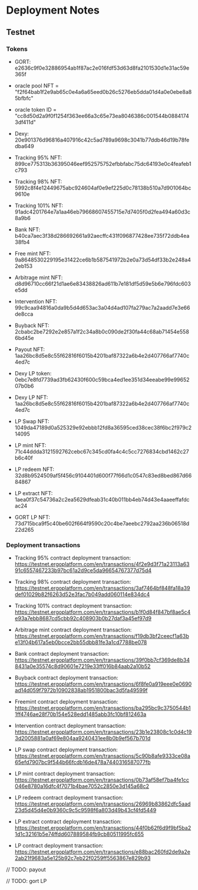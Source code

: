 # Deployment Notes


## Testnet

### Tokens

* GORT: e2636c9f0e32886954ab1f87ac2e016fdf53d63d8fa2101530d1e31ac59e365f
* oracle pool NFT = "f2f64bab1f2e9ab65c0e4a6a65eed0b26c5276eb5dda01d4a0e0ebe8a85bfbfc"
* oracle token ID = "cc8d50d2a9f0f1254f363ee66a3c65e73ea8046386c001544b08841743df411d"

* Dexy: 20e901376d96816a407916c42c5ad789a9698c3041b77ddb46d19b78fedba649

* Tracking 95% NFT: 899ce775313b36395046eef952575752efbbfabc75dc64193e0c4feafeb1c793
* Tracking 98% NFT: 5992c8f4e12449675abc924604af0e9ef225d0c78138b510a7d901064bc9610e
* Tracking 101% NFT: 91adc4201764e7a1aa46eb79668607455715e7d7405f0d2fea494a60d3c8a9b6

* Bank NFT: b40ca7aec3f38d286692661a92aecffc431f096877428ee735f72ddb4ea38fb4
* Free mint NFT: 9a8648530229195e31422ce6b1b587541972b2e0a73d54df33b2e248a42eb153
* Arbitrage mint NFT: d8d96710cc66f21d1ae6e83438826ad611b7e181df5d59e5b6e796fdc603e5dd
* Intervention NFT: 99c9caa94816a0da9b5d4d653ac3a04d4ad107fa279ac7a2aadd7e3e66de8cca
* Buyback NFT: 2cbabc2be7292e2e857a1f2c34a8b0c090de2f30fa44c68ab71454e5586bd45e
* Payout NFT: 1aa26bc8d5e8c55f62816f6015b4201baf87322a6b4e2d407766af7740c4ed7c

* Dexy LP token: 0ebc7e8fd7739ad3fb62430f600c59bca4ed1ee351d34eeabe99e9965207b0b6

* Dexy LP NFT: 1aa26bc8d5e8c55f62816f6015b4201baf87322a6b4e2d407766af7740c4ed7c
* LP Swap NFT: 1049da47189d0a525329e92ebbb12fd8a36595ced38cec38f6bc2f979c214095
* LP mint NFT: 71c44ddda3121592762cebc67c345cd0fa4c4c5cc7276834cbd1462c27b6c40f
* LP redeem NFT: 32d8b9524509af5f456c9104401d600f77f66d1c0547c83ed8bed867d6684867
* LP extract NFT: 1aea0f37c54736a2c2ea5629dfeab31c40b011bb4eb74d43e4aaeeffafdcac24

* GORT LP NFT: 73d715bca9f5c40be602f664f9590c20c4be7aeebc2792aa236b06518d22d265

### Deployment transactions

* Tracking 95% contract deployment transaction:
https://testnet.ergoplatform.com/en/transactions/4f2e9d3f71a23113a6391c6557467233b97bc61a2d9ce5da96654767377d75d4

* Tracking 98% contract deployment transaction:
https://testnet.ergoplatform.com/en/transactions/3af7464bf848fa18a39def01029b82f6263d52e3fac7b049add060114e834dc4

* Tracking 101% contract deployment transaction:
https://testnet.ergoplatform.com/en/transactions/b1f0d84f847bf8ae5c4e93a7ebb8687cd5cbb92c408903b0b27daf3a45ef97d9

* Arbitrage mint contract deployment transaction:
https://testnet.ergoplatform.com/en/transactions/f19db3bf2ceecf1a63be13f04b617a5eb0bcce2bb55dbb81fe3a1cd7788be078

* Bank contract deployment transaction:
https://testnet.ergoplatform.com/en/transactions/39f0bb7cf369de8b348431a0e35574c8d90601e7219e33ff016b84aab2a10b52

* Buyback contract deployment transaction:
https://testnet.ergoplatform.com/en/transactions/6f8fe0a919eee0e0690ad14d059f7972b10902838ab1951800bac3d5fa49599f

* Freemint contract deployment transaction:
https://testnet.ergoplatform.com/en/transactions/ba295bc9c3750544b11ff4746ae28f70b154e528edd1485abb3fc10bf812463a


* Intervention contract deployment transaction:
https://testnet.ergoplatform.com/en/transactions/23b1e23808c1c0d4c193d2005881a0af69e804aa9240431ee8b0b9ef567b701d

* LP swap contract deployment transaction:
https://testnet.ergoplatform.com/en/transactions/5c90b8afe9333ce08a65efd7907bc9f544b66fcdb16de478a7440316587077fb

* LP mint contract deployment transaction:
https://testnet.ergoplatform.com/en/transactions/0b73af58ef7ba4fe1cc046e8780a16dfc4f7071b4bae7052c2850e3d145a68c2

* LP redeem contract deployment transaction:
https://testnet.ergoplatform.com/en/transactions/26969b83862dfc5aad23d5d45d4e0b9360c9c5c9598f6a803d49b43cf4fd5449

* LP extract contract deployment transaction:
https://testnet.ergoplatform.com/en/transactions/44f0b62f6d9f9bf5ba21d1c32161b5e74ffdd607889584fb9cb80511995fc655

* LP contract deployment transaction:
https://testnet.ergoplatform.com/en/transactions/e88bac260fd2de9a2e2ab21f9683a5e125b92c7eb22f0259ff5563867e829b93


// TODO: payout

// TODO: gort LP